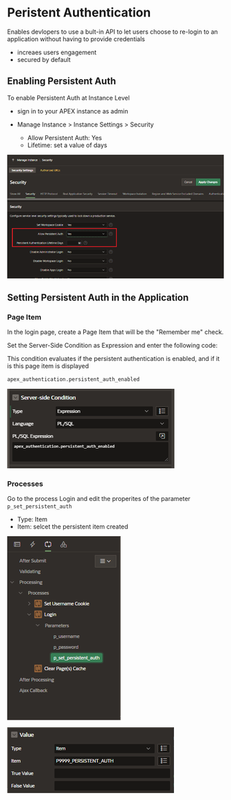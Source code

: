 # Peristent Authentication

Enables devlopers to use a bult-in API to let users choose to re-login to an application without having to provide credentials

- increaes users engagement
- secured by default

## Enabling Persistent Auth

To enable Persistent Auth at Instance Level

- sign in to your APEX instance as admin

- Manage Instance > Instance Settings > Security

  - Allow Persistent Auth: Yes
  - Lifetime: set a value of days

![Enable Persistent Auth](images/persistent_auth.png)

## Setting Persistent Auth in the Application

### Page Item

In the login page, create a Page Item that will be the "Remember me" check.

Set the Server-Side Condition as Expression and enter the following code:

This condition evaluates if the persistent authentication is enabled, and if it is this page item is displayed

```sql
apex_authentication.persistent_auth_enabled
```

![Persistent Auth Login](images/persistent_auth_expression.png)

### Processes

Go to the process Login and edit the properites of the parameter `p_set_persistent_auth`

- Type: Item
- Item: selcet the persistent item created

![Process Login](images/persistent_auth_login.png)

![Process Login](images/persistent_auth_login_value.png)
